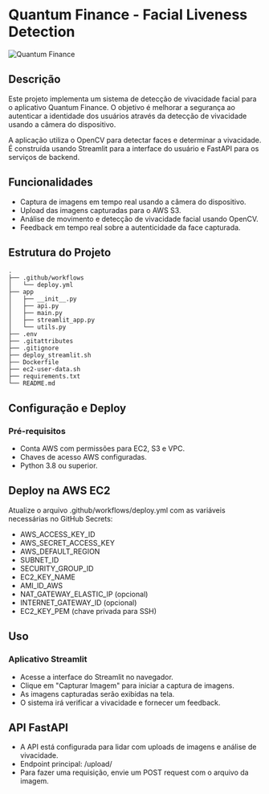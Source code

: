 # Quantum Finance - Facial Liveness Detection

![Quantum Finance](https://yourimageurl.com/logo.png)

## Descrição

Este projeto implementa um sistema de detecção de vivacidade facial para o aplicativo Quantum Finance. O objetivo é melhorar a segurança ao autenticar a identidade dos usuários através da detecção de vivacidade usando a câmera do dispositivo.

A aplicação utiliza o OpenCV para detectar faces e determinar a vivacidade. É construída usando Streamlit para a interface do usuário e FastAPI para os serviços de backend.

## Funcionalidades

- Captura de imagens em tempo real usando a câmera do dispositivo.
- Upload das imagens capturadas para o AWS S3.
- Análise de movimento e detecção de vivacidade facial usando OpenCV.
- Feedback em tempo real sobre a autenticidade da face capturada.

## Estrutura do Projeto

```plaintext
.
├── .github/workflows
│   └── deploy.yml
├── app
│   ├── __init__.py
│   ├── api.py
│   ├── main.py
│   ├── streamlit_app.py
│   └── utils.py
├── .env
├── .gitattributes
├── .gitignore
├── deploy_streamlit.sh
├── Dockerfile
├── ec2-user-data.sh
├── requirements.txt
└── README.md
```

## Configuração e Deploy

### Pré-requisitos

- Conta AWS com permissões para EC2, S3 e VPC.
- Chaves de acesso AWS configuradas.
- Python 3.8 ou superior.

## Deploy na AWS EC2

Atualize o arquivo .github/workflows/deploy.yml com as variáveis necessárias no GitHub Secrets:

- AWS_ACCESS_KEY_ID
- AWS_SECRET_ACCESS_KEY
- AWS_DEFAULT_REGION
- SUBNET_ID
- SECURITY_GROUP_ID
- EC2_KEY_NAME
- AMI_ID_AWS
- NAT_GATEWAY_ELASTIC_IP (opcional)
- INTERNET_GATEWAY_ID (opcional)
- EC2_KEY_PEM (chave privada para SSH)

## Uso

### Aplicativo Streamlit
- Acesse a interface do Streamlit no navegador.
- Clique em "Capturar Imagem" para iniciar a captura de imagens.
- As imagens capturadas serão exibidas na tela.
- O sistema irá verificar a vivacidade e fornecer um feedback.

## API FastAPI
- A API está configurada para lidar com uploads de imagens e análise de vivacidade.
- Endpoint principal: /upload/
- Para fazer uma requisição, envie um POST request com o arquivo da imagem.
